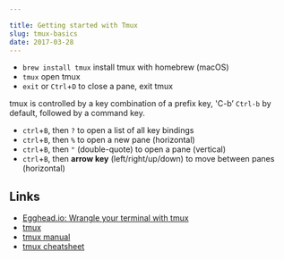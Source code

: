 ```yaml
---

title: Getting started with Tmux
slug: tmux-basics
date: 2017-03-28
---
```


- `brew install tmux` install tmux with homebrew (macOS)
- `tmux` open tmux 
- `exit` or `Ctrl`+`D` to close a pane, exit tmux

tmux is controlled by a key combination of a prefix key, 'C-b’ `Ctrl-b` by default, followed by a command key.

- `ctrl`+`B`, then `?` to open a list of all key bindings
- `ctrl`+`B`, then `%` to open a new pane (horizontal)
- `ctrl`+`B`, then `"` (double-quote) to open a pane (vertical)
- `ctrl`+`B`, then **arrow key** (left/right/up/down) to move between panes (horizontal)




Links
---
- [Egghead.io: Wrangle your terminal with tmux](https://egghead.io/courses/wrangle-your-terminal-with-tmux)
- [tmux](https://tmux.github.io/)
- [tmux manual](http://man.openbsd.org/OpenBSD-current/man1/tmux.1)
- [tmux cheatsheet](https://tmuxcheatsheet.com/)
